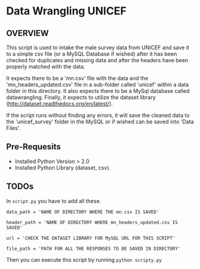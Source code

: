 # Data Wrangling UNICEF


## OVERVIEW 
   This script is used to intake the male survey data from UNICEF and save it to a simple csv file
  (or a MySQL Database if wished) after it has been checked for duplicates and missing data and after the headers 
  have been properly matched with the data.
  
  It expects there to be a 'mn.csv' file with the data and the 'mn_headers_updated.csv' file in a sub-folder called 
  'unicef' within a data folder in this directory. It also expects there to be a MySql database called datawrangling.
  Finally, it expects to utilize the dataset library (http://dataset.readthedocs.org/en/latest/).
  
  If the script runs without finding any errors, it will save the cleaned data to the 'unicef_survey' folder in the MySQL 
  or if wished can be saved into 'Data Files'.

## Pre-Requesits

- Installed Python Version > 2.0
- Installed Python Library (dataset, csv).

## TODOs

In `script.py` you have to add all these.

`data_path = 'NAME OF DIRECTORY WHERE THE mn.csv IS SAVED'`

`header_path = 'NAME OF DIRECTORY WHERE mn_headers_updated.csv IS SAVED'`

`url = 'CHECK THE DATASET LIBRARY FOR MySQL URL FOR THIS SCRIPT'`

`file_path = 'PATH FOR ALL THE RESPONSES TO BE SAVED IN DIRECTORY'`

Then you can execute this script by running `python scripty.py`
